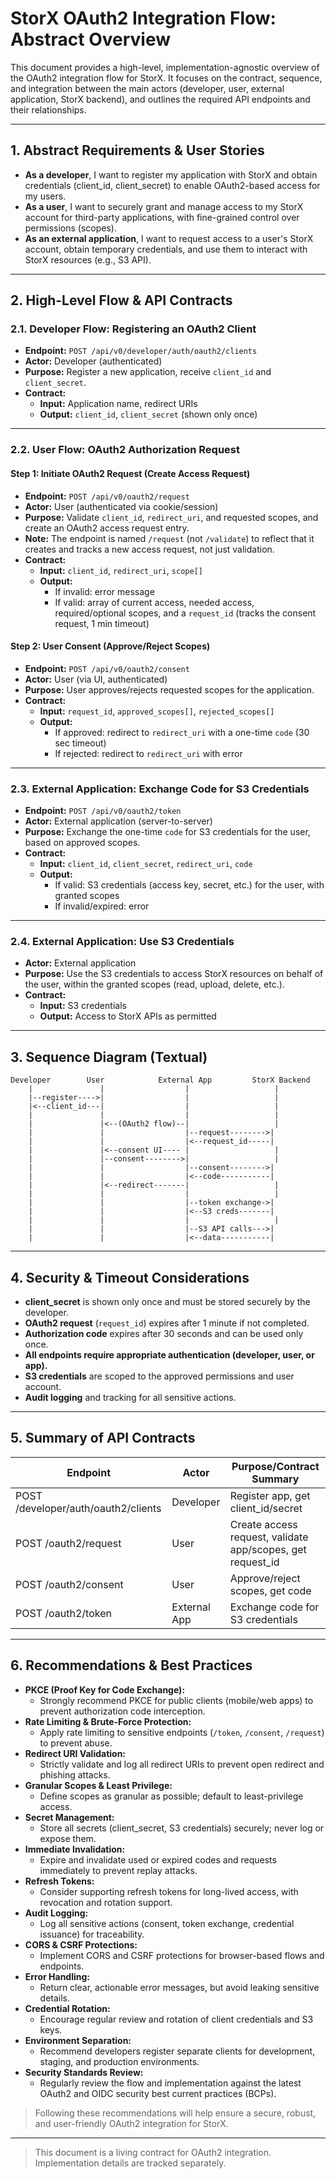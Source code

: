 # StorX OAuth2 Integration Flow: Abstract Overview

This document provides a high-level, implementation-agnostic overview of the OAuth2 integration flow for StorX. It focuses on the contract, sequence, and integration between the main actors (developer, user, external application, StorX backend), and outlines the required API endpoints and their relationships.

---

## 1. Abstract Requirements & User Stories

- **As a developer**, I want to register my application with StorX and obtain credentials (client_id, client_secret) to enable OAuth2-based access for my users.
- **As a user**, I want to securely grant and manage access to my StorX account for third-party applications, with fine-grained control over permissions (scopes).
- **As an external application**, I want to request access to a user's StorX account, obtain temporary credentials, and use them to interact with StorX resources (e.g., S3 API).

---

## 2. High-Level Flow & API Contracts

### 2.1. Developer Flow: Registering an OAuth2 Client

- **Endpoint:** `POST /api/v0/developer/auth/oauth2/clients`
- **Actor:** Developer (authenticated)
- **Purpose:** Register a new application, receive `client_id` and `client_secret`.
- **Contract:**
  - **Input:** Application name, redirect URIs
  - **Output:** `client_id`, `client_secret` (shown only once)

---

### 2.2. User Flow: OAuth2 Authorization Request

#### Step 1: Initiate OAuth2 Request (Create Access Request)
- **Endpoint:** `POST /api/v0/oauth2/request`
- **Actor:** User (authenticated via cookie/session)
- **Purpose:** Validate `client_id`, `redirect_uri`, and requested scopes, and create an OAuth2 access request entry.
- **Note:** The endpoint is named `/request` (not `/validate`) to reflect that it creates and tracks a new access request, not just validation.
- **Contract:**
  - **Input:** `client_id`, `redirect_uri`, `scope[]`
  - **Output:**
    - If invalid: error message
    - If valid: array of current access, needed access, required/optional scopes, and a `request_id` (tracks the consent request, 1 min timeout)

#### Step 2: User Consent (Approve/Reject Scopes)
- **Endpoint:** `POST /api/v0/oauth2/consent`
- **Actor:** User (via UI, authenticated)
- **Purpose:** User approves/rejects requested scopes for the application.
- **Contract:**
  - **Input:** `request_id`, `approved_scopes[]`, `rejected_scopes[]`
  - **Output:**
    - If approved: redirect to `redirect_uri` with a one-time `code` (30 sec timeout)
    - If rejected: redirect to `redirect_uri` with error

---

### 2.3. External Application: Exchange Code for S3 Credentials

- **Endpoint:** `POST /api/v0/oauth2/token`
- **Actor:** External application (server-to-server)
- **Purpose:** Exchange the one-time `code` for S3 credentials for the user, based on approved scopes.
- **Contract:**
  - **Input:** `client_id`, `client_secret`, `redirect_uri`, `code`
  - **Output:**
    - If valid: S3 credentials (access key, secret, etc.) for the user, with granted scopes
    - If invalid/expired: error

---

### 2.4. External Application: Use S3 Credentials

- **Actor:** External application
- **Purpose:** Use the S3 credentials to access StorX resources on behalf of the user, within the granted scopes (read, upload, delete, etc.).
- **Contract:**
  - **Input:** S3 credentials
  - **Output:** Access to StorX APIs as permitted

---

## 3. Sequence Diagram (Textual)

```
Developer        User            External App         StorX Backend
    |               |                  |                   |
    |--register---->|                  |                   |
    |<--client_id---|                  |                   |
    |               |                  |                   |
    |               |<--(OAuth2 flow)--|                   |
    |               |                  |--request-------->|
    |               |                  |<--request_id-----|
    |               |<--consent UI---- |                   |
    |               |--consent-------->|                   |
    |               |                  |--consent-------->|
    |               |                  |<--code-----------|
    |               |<--redirect-------|                   |
    |               |                  |                   |
    |               |                  |--token exchange->|
    |               |                  |<--S3 creds-------|
    |               |                  |                   |
    |               |                  |--S3 API calls--->|
    |               |                  |<--data-----------|
```

---

## 4. Security & Timeout Considerations

- **client_secret** is shown only once and must be stored securely by the developer.
- **OAuth2 request** (`request_id`) expires after 1 minute if not completed.
- **Authorization code** expires after 30 seconds and can be used only once.
- **All endpoints require appropriate authentication (developer, user, or app).**
- **S3 credentials** are scoped to the approved permissions and user account.
- **Audit logging** and tracking for all sensitive actions.

---

## 5. Summary of API Contracts

| Endpoint                        | Actor           | Purpose/Contract Summary                |
|---------------------------------|-----------------|-----------------------------------------|
| POST /developer/auth/oauth2/clients | Developer      | Register app, get client_id/secret      |
| POST /oauth2/request            | User            | Create access request, validate app/scopes, get request_id  |
| POST /oauth2/consent            | User            | Approve/reject scopes, get code         |
| POST /oauth2/token              | External App    | Exchange code for S3 credentials        |

---

## 6. Recommendations & Best Practices

- **PKCE (Proof Key for Code Exchange):**
  - Strongly recommend PKCE for public clients (mobile/web apps) to prevent authorization code interception.
- **Rate Limiting & Brute-Force Protection:**
  - Apply rate limiting to sensitive endpoints (`/token`, `/consent`, `/request`) to prevent abuse.
- **Redirect URI Validation:**
  - Strictly validate and log all redirect URIs to prevent open redirect and phishing attacks.
- **Granular Scopes & Least Privilege:**
  - Define scopes as granular as possible; default to least-privilege access.
- **Secret Management:**
  - Store all secrets (client_secret, S3 credentials) securely; never log or expose them.
- **Immediate Invalidation:**
  - Expire and invalidate used or expired codes and requests immediately to prevent replay attacks.
- **Refresh Tokens:**
  - Consider supporting refresh tokens for long-lived access, with revocation and rotation support.
- **Audit Logging:**
  - Log all sensitive actions (consent, token exchange, credential issuance) for traceability.
- **CORS & CSRF Protections:**
  - Implement CORS and CSRF protections for browser-based flows and endpoints.
- **Error Handling:**
  - Return clear, actionable error messages, but avoid leaking sensitive details.
- **Credential Rotation:**
  - Encourage regular review and rotation of client credentials and S3 keys.
- **Environment Separation:**
  - Recommend developers register separate clients for development, staging, and production environments.
- **Security Standards Review:**
  - Regularly review the flow and implementation against the latest OAuth2 and OIDC security best current practices (BCPs).

> Following these recommendations will help ensure a secure, robust, and user-friendly OAuth2 integration for StorX.

---

> This document is a living contract for OAuth2 integration. Implementation details are tracked separately. 